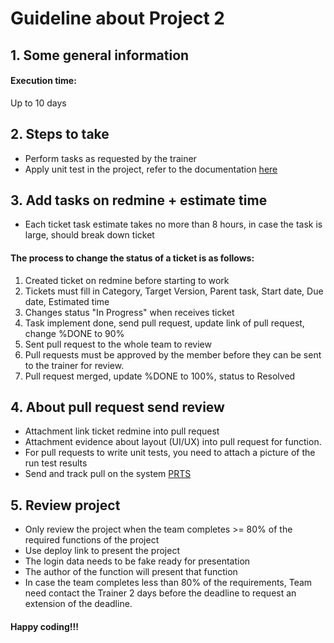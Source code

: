 # Guideline about Project 2

## 1. Some general information
#### Execution time:
Up to 10 days

## 2. Steps to take
- Perform tasks as requested by the trainer
- Apply unit test in the project, refer to the documentation [here](https://drive.google.com/drive/folders/1RbZjdAiLTKyeTD_IrhavYd8gdQKzNreY?usp=sharing)

## 3. Add tasks on redmine + estimate time
- Each ticket task estimate takes no more than 8 hours, in case the task is large, should break down ticket

#### The process to change the status of a ticket is as follows:
1. Created ticket on redmine before starting to work
2. Tickets must fill in Category, Target Version, Parent task, Start date, Due date, Estimated time
3. Changes status "In Progress" when receives ticket
4. Task implement done, send pull request, update link of pull request, change %DONE to 90%
5. Sent pull request to the whole team to review
6. Pull requests must be approved by the member before they can be sent to the trainer for review.
7. Pull request merged, update %DONE to 100%, status to Resolved

## 4. About pull request send review
- Attachment link ticket redmine into pull request
- Attachment evidence about layout (UI/UX) into pull request for function.
- For pull requests to write unit tests, you need to attach a picture of the run test results
- Send and track pull on the system [PRTS](https://prts.sun-asterisk.vn/)

## 5. Review project
- Only review the project when the team completes >= 80% of the required functions of the project
- Use deploy link to present the project
- The login data needs to be fake ready for presentation
- The author of the function will present that function
- In case the team completes less than 80% of the requirements, Team need contact the Trainer 2 days before the deadline to request an extension of the deadline.

#### Happy coding!!!
